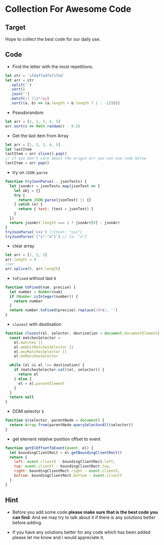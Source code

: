 # Collection For Awesome Code

## Target

Hope to collect the best code for our daily use.

## Code

- Find the letter with the most repetitions.

```js
let str = `sfdaffadfafsfed`
let arr = str
  .split('')
  .sort()
  .join('')
  .match(/(.)\1*/gu)
  .sort((a, b) => (a.length < b.length ? 1 : -1))[0]
```

- Pseudorandom

```js
let arr = [1, 2, 3, 4, 5]
arr.sort(v => Math.random() - 0.5)
```

- Get the last item from Array

```js
let arr = [1, 2, 3, 4, 5]
let lastItem
lastItem = arr.slice().pop()
// if you don't care about the origin arr you can use code below
lastItem = arr.pop()
```

- try on `JSON.parse`

```js
function tryJsonParse(...jsonTexts) {
  let jsonArr = jsonTexts.map(jsonText => {
    let obj = {}
    try {
      return JSON.parse(jsonText) || {}
    } catch (e) {
      return { text: (text = jsonText) }
    }
  })
  return jsonArr.length === 1 ? jsonArr[0] : jsonArr
}
tryJsonParse('sss') //{text: "sss"}
tryJsonParse('{"s":"a"}') // {s: "a"}
```

- clear array

```js
let arr = [1, 2, 3]
arr.length = 0
//or
arr.splice(0, arr.length)
```

- `toFixed` without last `0`

```js
function toFixed(num, precise) {
  let number = Number(num)
  if (Number.isInteger(number)) {
    return number
  }
  return number.toFixed(precise).replace(/0+$/, '')
}
```

- `closest` with destination

```js
function closest(el, selector, destination = document.documentElement) {
  const matchesSelector =
    el.matches ||
    el.webkitMatchesSelector ||
    el.mozMatchesSelector ||
    el.msMatchesSelector

  while (el && el !== destination) {
    if (matchesSelector.call(el, selector)) {
      return el
    } else {
      el = el.parentElement
    }
  }
  return null
}
```

- DOM selector `$`

```js
function $(selector, parentNode = document) {
  return Array.from(parentNode.querySelectorAll(selector))
}
```

- get element relative position offset to event

```js
function getElOffsetToEvent(event, el) {
  let boundingClientRect = el.getBoundingClientRect()
  return {
    left: event.clientX - boundingClientRect.left,
    top: event.clientY - boundingClientRect.top,
    right: boundingClientRect.right - event.clientX,
    bottom: boundingClientRect.bottom - event.clientY
  }
}
```

## Hint

- Before you add some code **please make sure that is the best code you can find**. And we may try to talk about it if there is any solutions better before adding.

- If you have any solutions better for any code which has been added please let me know and I would appreciate it.
